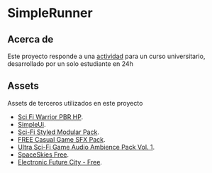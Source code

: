 # SimpleRunner
## **Acerca de**
  Este proyecto responde a una [actividad](https://docs.google.com/document/d/12l2wP6Ru5j2Ou3QIMeJD6QH6lAYQuRmMksiDeFSwdmQ/edit?usp=sharing) para un curso universitario, desarrollado por un solo estudiante en 24h

## **Assets**
  Assets de terceros utilizados en este proyecto 
  - [Sci Fi Warrior PBR HP](https://assetstore.unity.com/packages/3d/characters/humanoids/sci-fi-warrior-pbr-hp-106154).
  - [SimpleUi](https://assetstore.unity.com/packages/2d/gui/icons/simple-ui-103969).
  - [Sci-Fi Styled Modular Pack](https://assetstore.unity.com/packages/3d/environments/sci-fi/sci-fi-styled-modular-pack-82913).
  - [FREE Casual Game SFX Pack](https://assetstore.unity.com/packages/audio/sound-fx/free-casual-game-sfx-pack-54116).
  - [Ultra Sci-Fi Game Audio Ambience Pack Vol. 1](https://assetstore.unity.com/packages/audio/ambient/sci-fi/ultra-sci-fi-game-audio-ambience-pack-vol-1-109536).
  - [SpaceSkies Free](https://assetstore.unity.com/packages/2d/textures-materials/sky/spaceskies-free-80503).
  - [Electronic Future City - Free](https://assetstore.unity.com/packages/audio/music/electronic/electronic-future-city-free-21756).
  

  
 
